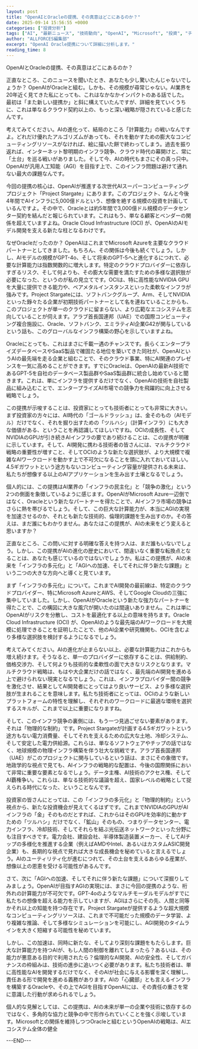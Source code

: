 ```yaml
---
layout: post
title: "OpenAIとOracleの提携、その真意はどこにあるのか？"
date: 2025-09-14 15:56:55 +0000
categories: ["投資分析"]
tags: ["AI", "最新ニュース", "技術動向", "OpenAI", "Microsoft", "投資", "チップ"]
author: "ALLFORCES編集部"
excerpt: "OpenAI Oracle提携について詳細に分析します。"
reading_time: 8
---
```


OpenAIとOracleの提携、その真意はどこにあるのか？

正直なところ、このニュースを聞いたとき、あなたも少し驚いたんじゃないでしょうか？ OpenAIがOracleと組む。しかも、その規模が尋常じゃない。AI業界を20年近く見てきた私にとっても、これはなかなかインパクトのある話でした。最初は「また新しい提携か」と斜に構えていたんですが、詳細を見ていくうちに、これは単なるクラウド契約以上の、もっと深い戦略が隠されていると感じたんです。

考えてみてください。AIの進化って、結局のところ「計算能力」の戦いなんですよ。どれだけ優れたアルゴリズムがあっても、それを動かすための膨大なコンピューティングリソースがなければ、絵に描いた餅で終わってしまう。過去を振り返れば、インターネット黎明期のインフラ競争、クラウド時代の幕開けと、常に「土台」を巡る戦いがありました。そして今、AIの時代もまさにその真っ只中。OpenAIが汎用人工知能（AGI）を目指す上で、このインフラ問題は避けて通れない最大の課題なんです。

今回の提携の核心は、OpenAIが推進する次世代AIスーパーコンピューティングプロジェクト「Project Stargate」にあります。このプロジェクト、なんと今後4年間でAIインフラに5,000億ドルという、想像を絶する規模の投資を計画しているんですよ。その中で、Oracleとは約5年間で3,000億ドル規模のデータセンター契約を結んだと報じられています。これはもう、単なる顧客とベンダーの関係を超えていますよね。Oracle Cloud Infrastructure (OCI) が、OpenAIのAIモデル開発を支える新たな柱となるわけです。

なぜOracleだったのか？ OpenAIはこれまでMicrosoft Azureを主要なクラウドパートナーとしてきました。もちろん、その関係は今後も続くでしょう。しかし、AIモデルの規模がGPT-4o、そして将来のGPT-5へと進化するにつれて、必要な計算能力は指数関数的に増大します。特定のクラウドプロバイダーに依存しすぎるリスク、そして何よりも、その膨大な需要を満たすための多様な選択肢が必要になった、というのが私の見立てです。OCIは、特に高性能なNVIDIA GPUを大量に提供できる能力や、ベアメタルインスタンスといった柔軟なインフラが強みです。Project Stargateには、ソフトバンクグループ、Arm、そしてNVIDIAといった錚々たる企業が初期技術パートナーとして名を連ねていることからも、このプロジェクトが単一のクラウドに留まらない、より広範なエコシステムを志向していることが伺えます。アラブ首長国連邦（UAE）での国際コンピューティング複合施設に、Oracle、ソフトバンク、エミラティAI企業G42が関与しているという話も、このグローバルなインフラ構築の野心を示していますよね。

Oracleにとっても、これはまさに千載一遇のチャンスです。長らくエンタープライズデータベースやSaaS製品で確固たる地位を築いてきた同社が、OpenAIというAIの最先端を走る企業と組むことで、そのクラウド事業、特にAI関連のプレゼンスを一気に高めることができます。すでにOracleは、OpenAIの最新AI技術であるGPT-5を自社のデータベース製品群やSaaS製品群に統合し始めていると聞きます。これは、単にインフラを提供するだけでなく、OpenAIの技術を自社製品に組み込むことで、エンタープライズAI市場での競争力を飛躍的に向上させる戦略でしょう。

この提携が示唆することは、投資家にとっても技術者にとっても非常に大きい。まず投資家の方々には、AI時代の「ゴールドラッシュ」は、金そのもの（AIモデル）だけでなく、それを掘り出すための「ツルハシ」（計算インフラ）にも大きな価値がある、ということを再認識してほしいですね。OCIの成長性、そしてNVIDIAのGPUが引き続きAIインフラの要であり続けることは、この提携が明確に示しています。そして、AI開発に携わる技術者の皆さんには、マルチクラウド戦略の重要性が増すこと、そしてOCIのような新たな選択肢が、より大規模で複雑なAIワークロードを動かす上で不可欠になることを頭に入れておいてほしい。4.5ギガワットという途方もないコンピューティング容量が提供される未来は、私たちが想像する以上のAIアプリケーションを生み出す土壌となるでしょう。

個人的には、この提携はAI業界の「インフラの民主化」と「競争の激化」という2つの側面を象徴しているように感じます。OpenAIがMicrosoft Azure一辺倒ではなく、Oracleという新たなパートナーを得たことで、AIインフラ市場の競争はさらに熱を帯びるでしょう。そして、この巨大な計算能力が、本当にAGIの実現を加速させるのか、それとも新たな技術的、倫理的課題を生み出すのか。その答えは、まだ誰にもわかりません。あなたはこの提携が、AIの未来をどう変えると思いますか？

正直なところ、この問いに対する明確な答えを持つ人は、まだ誰もいないでしょう。しかし、この提携がAIの進化の歴史において、間違いなく重要な転換点となることは、あなたも感じているのではないでしょうか。私はこの提携が、AIの未来を「インフラの多元化」と「AGIへの加速、そしてそれに伴う新たな課題」という二つの大きな方向へと導くと見ています。

まず「インフラの多元化」について。これまでAI開発の最前線は、特定のクラウドプロバイダー、特にMicrosoft AzureとAWS、そしてGoogle Cloudの三強に集中していました。しかし、OpenAIがOracleという新たな強力なパートナーを得たことで、この構図に大きな風穴が開いたのは間違いありません。これは単にOpenAIがリスクを分散し、コストを最適化する以上の意味を持ちます。Oracle Cloud Infrastructure (OCI) が、OpenAIのような最先端のAIワークロードを大規模に処理できることを証明したことで、他のAI企業や研究機関も、OCIを含むより多様な選択肢を検討するようになるでしょう。

考えてみてください。AIの進化が止まらない以上、必要な計算能力はこれからも増え続けます。そうなると、単一のプロバイダーに依存することは、供給制約、価格交渉力、そして何よりも技術的な柔軟性の面で大きなリスクとなります。マルチクラウド戦略は、もはや大企業だけの話ではなく、最先端のAI開発を進める上で避けられない現実となるでしょう。これは、インフラプロバイダー間の競争を激化させ、結果としてAI開発者にとってはより良いサービス、より多様な選択肢が生まれることを意味します。私たち技術者にとっては、OCIのような新しいプラットフォームの特性を理解し、それぞれのワークロードに最適な環境を選択するスキルが、これまで以上に重要になりますね。

そして、このインフラ競争の裏側には、もう一つ見過ごせない要素があります。それは「物理的な制約」です。Project Stargateが計画する4.5ギガワットという途方もない電力消費量、そしてそれを支えるための広大な土地、冷却システム、そして安定した電力供給源。これらは、単なるソフトウェアやチップの話ではなく、地球規模の物理インフラ構築を伴う壮大な挑戦です。アラブ首長国連邦（UAE）がこのプロジェクトに関与しているという話は、まさにその象徴です。地政学的な視点で見ても、AIインフラの戦略的な配置は、今後の国際関係において非常に重要な要素となるでしょう。データ主権、AI技術のアクセス権、そしてAI覇権争い。これらは、単なる技術的な議論を超え、国家レベルの戦略として捉えられる時代になった、ということなんです。

投資家の皆さんにとっては、この「インフラの多元化」と「物理的制約」という視点から、新たな投資機会が見えてくるはずです。これまでNVIDIAのGPUがAIインフラの「金」そのものだとすれば、これからはそのGPUを効率的に動かすための「ツルハシ」だけでなく、「鉱山」そのもの、つまりデータセンター、電力インフラ、冷却技術、そしてそれらを結ぶ光伝送ネットワークといった分野にも注目すべきです。電力会社、建設会社、半導体製造装置メーカー、そしてAIチップの多様化を推進する企業（例えばAMDやIntel、あるいはカスタムASIC開発企業）も、長期的な視点で見れば大きな成長機会を秘めていると言えるでしょう。AIのユーティリティ化が進むにつれて、その土台を支えるあらゆる産業が、想像以上の恩恵を受ける可能性があるんです。

さて、次に「AGIへの加速、そしてそれに伴う新たな課題」について深掘りしてみましょう。OpenAIが目指すAGIの実現には、まさに今回の提携のような、桁外れの計算能力が不可欠です。GPT-4oのようなマルチモーダルモデルがすでに私たちの想像を超える能力を示していますが、AGIはさらにその先、人間と同等かそれ以上の知能を持つ存在です。Project Stargateが提供するような超大規模なコンピューティングリソースは、これまで不可能だった規模のデータ学習、より複雑な推論、そして多様なシミュレーションを可能にし、AGI開発のタイムラインを大きく短縮する可能性を秘めています。

しかし、この加速は、同時に新たな、そしてより深刻な課題をもたらします。巨大な計算能力を持つAIが、もし人間の制御を離れてしまったら？あるいは、その能力が悪意ある目的で利用されたら？倫理的なAI開発、AIの安全性、そしてガバナンスの枠組みは、技術の進歩に追いつく必要があります。私たち技術者は、単に高性能なAIを開発するだけでなく、そのAIが社会に与える影響を深く理解し、責任ある形で開発を進める義務があります。AIの「心臓部」とも言えるインフラを構築するOracleや、その上でAGIを目指すOpenAIには、その責任の重さを常に意識した行動が求められるでしょう。

個人的な見解としては、この提携は、AIの未来が単一の企業や技術に依存するのではなく、多角的な協力と競争の中で形作られていくことを強く示唆しています。Microsoftとの関係を維持しつつOracleと組むというOpenAIの戦略は、AIエコシステム全体の健全

---END---